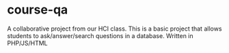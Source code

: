 # course-qa
A collaborative project from our HCI class.  This is a basic project that allows students to ask/answer/search questions in a database.
Written in PHP/JS/HTML
